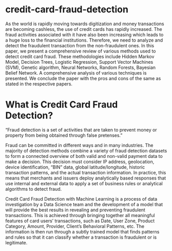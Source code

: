 # credit-card-fraud-detection
As the world is rapidly moving towards digitization and money transactions are becoming cashless, the use of credit cards has rapidly increased. The fraud activities associated with it have also been increasing which leads to a huge loss to the financial institutions. Therefore, we need to analyze and detect the fraudulent transaction from the non-fraudulent ones. In this paper, we present a comprehensive review of various methods used to detect credit card fraud. These methodologies include Hidden Markov Model, Decision Trees, Logistic Regression, Support Vector Machines (SVM), Genetic algorithm, Neural Networks, Random Forests, Bayesian Belief Network. A comprehensive analysis of various techniques is presented. We conclude the paper with the pros and cons of the same as stated in the respective papers.

# What is Credit Card Fraud Detection?
“Fraud detection is a set of activities that are taken to prevent money or property from being obtained through false pretenses.”

Fraud can be committed in different ways and in many industries. The majority of detection methods combine a variety of fraud detection datasets to form a connected overview of both valid and non-valid payment data to make a decision. This decision must consider IP address, geolocation, device identification, “BIN” data, global latitude/longitude, historic transaction patterns, and the actual transaction information. In practice, this means that merchants and issuers deploy analytically based responses that use internal and external data to apply a set of business rules or analytical algorithms to detect fraud.

Credit Card Fraud Detection with Machine Learning is a process of data investigation by a Data Science team and the development of a model that will provide the best results in revealing and preventing fraudulent transactions. This is achieved through bringing together all meaningful features of card users’ transactions, such as Date, User Zone, Product Category, Amount, Provider, Client’s Behavioral Patterns, etc. The information is then run through a subtly trained model that finds patterns and rules so that it can classify whether a transaction is fraudulent or is legitimate.
